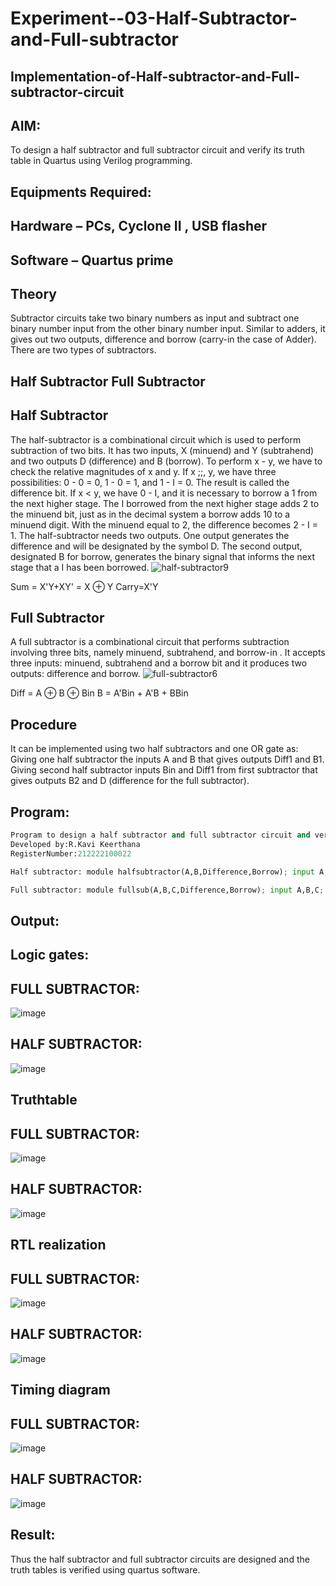 # Experiment--03-Half-Subtractor-and-Full-subtractor
## Implementation-of-Half-subtractor-and-Full-subtractor-circuit
## AIM:
To design a half subtractor and full subtractor circuit and verify its truth table in Quartus using Verilog programming.

## Equipments Required:
## Hardware – PCs, Cyclone II , USB flasher
## Software – Quartus prime
## Theory
Subtractor circuits take two binary numbers as input and subtract one binary number input from the other binary number input. Similar to adders, it gives out two outputs, difference and borrow (carry-in the case of Adder). There are two types of subtractors.

## Half Subtractor Full Subtractor
## Half Subtractor
The half-subtractor is a combinational circuit which is used to perform subtraction of two bits. It has two inputs, X (minuend) and Y (subtrahend) and two outputs D (difference) and B (borrow). To perform x - y, we have to check the relative magnitudes of x and y. If x ;;, y, we have three possibilities: 0 - 0 = 0, 1 - 0 = 1, and 1 - I = 0. The result is called the difference bit. If x < y, we have 0 - I, and it is necessary to borrow a 1 from the next higher stage. The I borrowed from the next higher stage adds 2 to the minuend bit, just as in the decimal system a borrow adds 10 to a minuend digit. With the minuend equal to 2, the difference becomes 2 - I = 1. The half-subtractor needs two outputs. One output generates the difference and will be designated by the symbol D. The second output, designated B for borrow, generates the binary signal that informs the next stage that a I has been borrowed.
![half-subtractor9](https://user-images.githubusercontent.com/36288975/166112538-58c3bc7c-ee5d-4e6a-ac8d-8e8328efe27a.png)


Sum = X'Y+XY' = X ⊕ Y
Carry=X'Y

## Full Subtractor
A full subtractor is a combinational circuit that performs subtraction involving three bits, namely minuend, subtrahend, and borrow-in . It accepts three inputs: minuend, subtrahend and a borrow bit and it produces two outputs: difference and borrow. 
![full-subtractor6](https://user-images.githubusercontent.com/36288975/166112541-24c68359-3de8-4674-ae22-8272ffc385ed.png)


Diff = A ⊕ B ⊕ Bin B = A'Bin + A'B + BBin

## Procedure
It can be implemented using two half subtractors and one OR gate as: Giving one half subtractor the inputs A and B that gives outputs Diff1 and B1. Giving second half subtractor inputs Bin and Diff1 from first subtractor that gives outputs B2 and D (difference for the full subtractor).





## Program:
```py
Program to design a half subtractor and full subtractor circuit and verify its truth table in quartus using Verilog programming.
Developed by:R.Kavi Keerthana 
RegisterNumber:212222100022

Half subtractor: module halfsubtractor(A,B,Difference,Borrow); input A,B; output Difference,Borrow; assign Difference = (A^B); assign Borrow = (~A&B); endmodule

Full subtractor: module fullsub(A,B,C,Difference,Borrow); input A,B,C; output Difference,Borrow; assign Difference = (A^B^C); assign Borrow = (~A&(B^C)|(B&C)); endmodule */
```

## Output:
## Logic gates:
## FULL SUBTRACTOR:
![image](https://github.com/RKavikeerthana/Experiment--03-Half-Subtractor-and-Full-subtractor/assets/120431120/bd74b2c4-7941-45e2-889c-6ddf1cce44ca)
## HALF SUBTRACTOR:
![image](https://github.com/RKavikeerthana/Experiment--03-Half-Subtractor-and-Full-subtractor/assets/120431120/4b205095-5c00-405a-a890-721367741c41)

## Truthtable
## FULL SUBTRACTOR:
![image](https://github.com/RKavikeerthana/Experiment--03-Half-Subtractor-and-Full-subtractor/assets/120431120/25c66cf8-1b70-4096-acc1-0158339416b1)

## HALF SUBTRACTOR:
![image](https://github.com/RKavikeerthana/Experiment--03-Half-Subtractor-and-Full-subtractor/assets/120431120/217c8a17-2860-496c-949a-20ba6531b114)
## RTL realization
## FULL SUBTRACTOR:
![image](https://github.com/RKavikeerthana/Experiment--03-Half-Subtractor-and-Full-subtractor/assets/120431120/31535c43-32b3-46ff-8af3-67927803b889)
## HALF SUBTRACTOR:
![image](https://github.com/RKavikeerthana/Experiment--03-Half-Subtractor-and-Full-subtractor/assets/120431120/0353f588-9a7e-48e7-b5d4-595539c4eade)
## Timing diagram
## FULL SUBTRACTOR:
![image](https://github.com/RKavikeerthana/Experiment--03-Half-Subtractor-and-Full-subtractor/assets/120431120/310f5a1c-c06f-4d56-ac8d-68c94fefa3fa)
## HALF SUBTRACTOR:
![image](https://github.com/RKavikeerthana/Experiment--03-Half-Subtractor-and-Full-subtractor/assets/120431120/ebc1b520-2af2-4b3b-affc-a64e9ad20aed)



## Result:
Thus the half subtractor and full subtractor circuits are designed and the truth tables is verified using quartus software.
